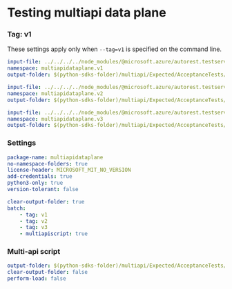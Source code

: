 # Testing multiapi data plane

### Tag: v1

These settings apply only when `--tag=v1` is specified on the command line.

``` yaml $(tag) == 'v1'
input-file: ../../../../node_modules/@microsoft.azure/autorest.testserver/swagger/multiapi-v1.json
namespace: multiapidataplane.v1
output-folder: $(python-sdks-folder)/multiapi/Expected/AcceptanceTests/MultiapiDataPlane/multiapidataplane/v1
```

``` yaml $(tag) == 'v2'
input-file: ../../../../node_modules/@microsoft.azure/autorest.testserver/swagger/multiapi-v2.json
namespace: multiapidataplane.v2
output-folder: $(python-sdks-folder)/multiapi/Expected/AcceptanceTests/MultiapiDataPlane/multiapidataplane/v2
```

``` yaml $(tag) == 'v3'
input-file: ../../../../node_modules/@microsoft.azure/autorest.testserver/swagger/multiapi-v3.json
namespace: multiapidataplane.v3
output-folder: $(python-sdks-folder)/multiapi/Expected/AcceptanceTests/MultiapiDataPlane/multiapidataplane/v3
```

### Settings
``` yaml
package-name: multiapidataplane
no-namespace-folders: true
license-header: MICROSOFT_MIT_NO_VERSION
add-credentials: true
python3-only: true
version-tolerant: false
```

``` yaml $(multiapi)
clear-output-folder: true
batch:
    - tag: v1
    - tag: v2
    - tag: v3
    - multiapiscript: true
```

### Multi-api script

``` yaml $(multiapiscript)
output-folder: $(python-sdks-folder)/multiapi/Expected/AcceptanceTests/MultiapiDataPlane/multiapidataplane/
clear-output-folder: false
perform-load: false
```

